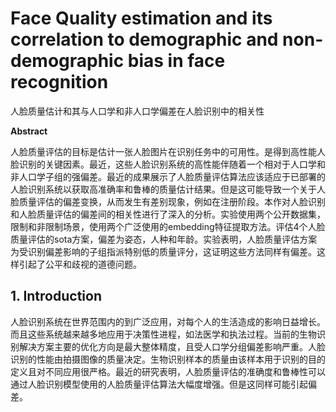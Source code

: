 # Face Quality estimation and its correlation to demographic and non-demographic bias in face recognition

人脸质量估计和其与人口学和非人口学偏差在人脸识别中的相关性

**Abstract**

人脸质量评估的目标是估计一张人脸图片在识别任务中的可用性。是得到高性能人脸识别的关键因素。最近，这些人脸识别系统的高性能伴随着一个相对于人口学和非人口学子组的强偏差。最近的成果展示了人脸质量评估算法应该适应于已部署的人脸识别系统以获取高准确率和鲁棒的质量估计结果。但是这可能导致一个关于人脸质量评估的偏差变换，从而发生有差别现象，例如在注册阶段。本作对人脸识别和人脸质量评估的偏差间的相关性进行了深入的分析。实验使用两个公开数据集，限制和非限制场景，使用两个广泛使用的embedding特征提取方法。评估4个人脸质量评估的sota方案，偏差为姿态，人种和年龄。实验表明，人脸质量评估方案为受识别偏差影响的子组指派特别低的质量评分，这证明这些方法同样有偏差。这样引起了公平和歧视的道德问题。



## 1. Introduction

人脸识别系统在世界范围内的到广泛应用，对每个人的生活造成的影响日益增长。而且这些系统越来越多地应用于决策性进程，如法医学和执法过程。当前的生物识别解决方案主要的优化方向是最大整体精度，且受人口学分组偏差影响严重。人脸识别的性能由拍摄图像的质量决定。生物识别样本的质量由该样本用于识别的目的定义且对不同应用很严格。最近的研究表明，人脸质量评估的准确度和鲁棒性可以通过人脸识别模型使用的人脸质量评估算法大幅度增强。但是这同样可能引起偏差。



